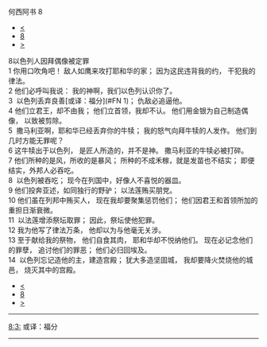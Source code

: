 ﻿





 何西阿书 8




* [<](bible/HOS07.md)
* [8](bible/HOS.md)
* [>](bible/HOS09.md)



 
8以色列人因拜偶像被定罪  
1 你用口吹角吧！ 敌人如鹰来攻打耶和华的家； 因为这民违背我的约， 干犯我的律法。  
2 他们必呼叫我说： 我的神啊，我们以色列认识你了。  
3  以色列丢弃良善[或译：福分](#FN
1)； 仇敌必追逼他。     
4 他们立君王，却不由我； 他们立首领，我却不认。 他们用金银为自己制造偶像， 以致被剪除。  
5  撒马利亚啊，耶和华已经丢弃你的牛犊； 我的怒气向拜牛犊的人发作。 他们到几时方能无罪呢？  
6 这牛犊出于以色列， 是匠人所造的，并不是神。 撒马利亚的牛犊必被打碎。  
7 他们所种的是风，所收的是暴风； 所种的不成禾稼，就是发苗也不结实； 即便结实，外邦人必吞吃。  
8  以色列被吞吃； 现今在列国中，好像人不喜悦的器皿。  
9 他们投奔亚述，如同独行的野驴； 以法莲贿买朋党。  
10 他们虽在列邦中贿买人， 现在我却要聚集惩罚他们； 他们因君王和首领所加的重担日渐衰微。     
11  以法莲增添祭坛取罪； 因此，祭坛使他犯罪。  
12 我为他写了律法万条， 他却以为与他毫无关涉。  
13 至于献给我的祭物， 他们自食其肉， 耶和华却不悦纳他们。 现在必记念他们的罪孽， 追讨他们的罪恶； 他们必归回埃及。  
14  以色列忘记造他的主，建造宫殿； 犹大多造坚固城， 我却要降火焚烧他的城邑， 烧灭其中的宫殿。 
* [<](bible/HOS07.md)
* [8](bible/HOS.md)
* [>](bible/HOS09.md)





---


[8:3:](#V3)
或译：福分




---









